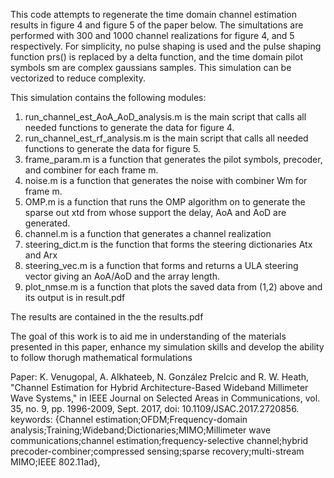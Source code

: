 This code attempts to regenerate the time domain channel estimation results in figure 4 and figure 5 of the paper below.
The simultations are performed with 300 and 1000 channel realizations for figure 4, and 5 respectively.
For simplicity, no pulse shaping is used and the pulse shaping function prs() is replaced by a delta function, and the time domain pilot symbols sm are complex gaussians samples.
This simulation can be vectorized to reduce complexity.

This simulation contains the following modules:
1) run_channel_est_AoA_AoD_analysis.m  is the main script that calls all needed functions to generate the data for figure 4.
2) run_channel_est_rf_analysis.m is the main script that calls all needed functions to generate the data for figure 5.
3) frame_param.m is a function that generates the pilot symbols, precoder, and combiner for each frame m.
4) noise.m is a function that generates the noise with combiner Wm for frame m.
5) OMP.m is a function that runs the OMP algorithm on to generate the sparse out xtd from whose support the delay, AoA and AoD are generated.
6) channel.m is a function that generates a channel realization
7) steering_dict.m is the function that forms the steering dictionaries Atx and Arx
8) steering_vec.m is a function that forms and returns a ULA steering vector giving an AoA/AoD and the array length.
9) plot_nmse.m is a function that plots the saved data from (1,2) above and its output is in result.pdf

The results are contained in the the results.pdf 


The goal of this work is to aid me in understanding of the materials presented in this paper, enhance my simulation skills and develop the ability to follow thorugh mathematical formulations

Paper:
K. Venugopal, A. Alkhateeb, N. González Prelcic and R. W. Heath, "Channel Estimation for Hybrid Architecture-Based Wideband Millimeter Wave Systems," in IEEE Journal on Selected Areas in Communications, vol. 35, no. 9, pp. 1996-2009, Sept. 2017, doi: 10.1109/JSAC.2017.2720856.
keywords: {Channel estimation;OFDM;Frequency-domain analysis;Training;Wideband;Dictionaries;MIMO;Millimeter wave communications;channel estimation;frequency-selective channel;hybrid precoder-combiner;compressed sensing;sparse recovery;multi-stream MIMO;IEEE 802.11ad},

